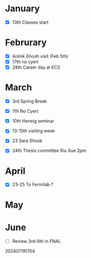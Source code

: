 
# January 
- [x] 13th Classes start 

# Februrary
- [x] Aishik Ghosh visit (Feb 5th)
- [x] 17th no cyert
- [x] 28th Career day at ECS

# March 
- [x] 3rd Spring Break 
- [x] 7th No Cyert
- [x] 10th Herwig seminar
- [x] 13-15th visiting week
- [x] 23 Sara Shook
- [x] 24th Thesis committee Riu Xue 2pm


# April 
- [x] 23-25 To Fermilab ?

# May 


# June
- [ ] Review 3rd-6th in FNAL






202407191704
